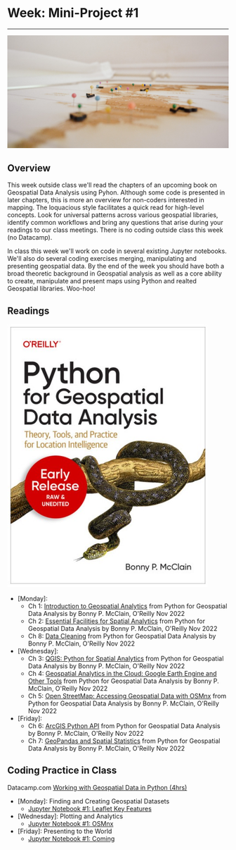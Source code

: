 # Week: Mini-Project #1
---

![Map Image](images/img_iphs290_map_delfi-de-la-rua-vfzfavUZmfc-unsplash.jpg)

## Overview

This week outside class we'll read the chapters of an upcoming book on Geospatial Data Analysis using Pyhon. Although some code is presented in later chapters, this is more an overview for non-coders interested in mapping. The loquacious style facilitates a quick read for high-level concepts. Look for universal patterns across various geospatial libraries, identify common workflows and bring any questions that arise during your readings to our class meetings. There is no coding outside class this week (no Datacamp).

In class this week we'll work on code in several existing Jupyter notebooks. We'll also do several coding exercises merging, manipulating and presenting geospatial data. By the end of the week you should have both a broad theoretic background in Geospatial analysis as well as a core ability to create, manipulate and present maps using Python and realted Geospatial libraries. Woo-hoo!


## Readings

![Python for Geospatial Data Analysis by Bonny P. McClain](images/book_cover_python_for_geospatial_data_analysis_bmcclain_202211.jpg)

- [Monday]:
    * Ch 1: [Introduction to Geospatial Analytics](https://drive.google.com/file/d/1efx44lDocuHcDim7gIpMGTyoKrwMcgNI/view?usp=sharing) from Python for Geospatial Data Analysis by Bonny P. McClain, O'Reilly Nov 2022
    * Ch 2: [Essential Facilities for Spatial Analytics](https://drive.google.com/file/d/19ajpcERnjCSwvt_-M2qE5kKwgDuZwSfj/view?usp=sharing) from Python for Geospatial Data Analysis by Bonny P. McClain, O'Reilly Nov 2022
    * Ch 8: [Data Cleaning](https://drive.google.com/file/d/1Qp6rF8zYGDzOP-qJm-rkqyjTtEVymp5r/view?usp=sharing) from Python for Geospatial Data Analysis by Bonny P. McClain, O'Reilly Nov 2022
- [Wednesday]:
    * Ch 3: [QGIS: Python for Spatial Analytics](https://drive.google.com/file/d/1xLq5mL2mDq2P74bTqkETQ6ZwRyyVxXkX/view?usp=sharing) from Python for Geospatial Data Analysis by Bonny P. McClain, O'Reilly Nov 2022
    * Ch 4: [Geospatial Analytics in the Cloud: Google Earth Engine and Other Tools](https://drive.google.com/file/d/1q4zJ1EhRw6yvNl3HwUhRlfzDS6PjDanf/view?usp=sharing) from Python for Geospatial Data Analysis by Bonny P. McClain, O'Reilly Nov 2022
    * Ch 5: [Open StreetMap: Accessing Geospatial Data with OSMnx](https://drive.google.com/file/d/1YwbrSaSDkFs7qkqmda8pv7_NhtjrBqVx/view?usp=sharing) from Python for Geospatial Data Analysis by Bonny P. McClain, O'Reilly Nov 2022
- [Friday]:
    * Ch 6: [ArcGIS Python API](https://drive.google.com/file/d/12uxstmQ5iJO6D9NhOtAo3wHn0Wvd6kqy/view?usp=sharing) from Python for Geospatial Data Analysis by Bonny P. McClain, O'Reilly Nov 2022
    * Ch 7: [GeoPandas and Spatial Statistics](https://drive.google.com/file/d/1zGp8aIny2A9jZh6mCVFkUuLU5o_FuYGJ/view?usp=sharing) from Python for Geospatial Data Analysis by Bonny P. McClain, O'Reilly Nov 2022



## Coding Practice in Class

Datacamp.com [Working with Geospatial Data in Python (4hrs)](https://app.datacamp.com/learn/courses/working-with-geospatial-data-in-python)

- [Monday]: Finding and Creating Geospatial Datasets
    * [Jupyter Notebook #1: Leaflet Key Features](https://colab.research.google.com/drive/10PwdvVQn_hr6u3ipx2MzF6-yE-BK2_CO?usp=sharing) 
- [Wednesday]: Plotting and Analytics
    * [Jupyter Notebook #1: OSMnx](https://colab.research.google.com/drive/13AGkOw7jWMYkF82ZY27ZyR_HYWXMbzYM?usp=sharing)
- [Friday]: Presenting to the World
    * [Jupyter Notebook #1: Coming]()



